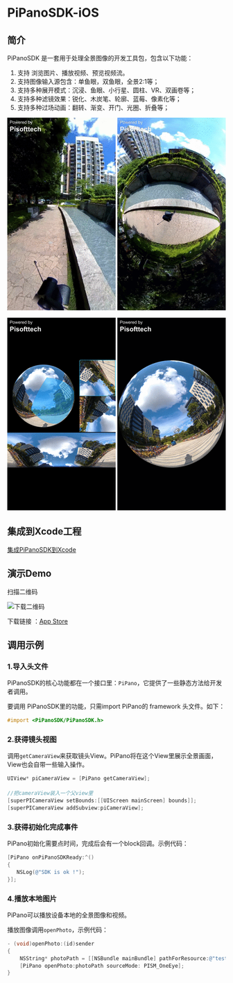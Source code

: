 # PiPanoSDK-iOS
## 简介

PiPanoSDK 是一套用于处理全景图像的开发工具包，包含以下功能：

1. 支持 浏览图片、播放视频、预览视频流。
2. 支持图像输入源包含：单鱼眼，双鱼眼，全景2:1等；
3. 支持多种展开模式：沉浸、鱼眼、小行星、圆柱、VR、双画卷等；
4. 支持多种滤镜效果：锐化、木炭笔、轮廓、蓝莓、像素化等；
5. 支持多种过场动画：翻转、渐变、开门、光圈、折叠等；

![沉浸](ReadmeImages/沉浸.gif) ![小行星](ReadmeImages/小行星.gif)

![综合](ReadmeImages/综合.gif) ![坠入](ReadmeImages/坠入.gif)





## 集成到Xcode工程

[集成PiPanoSDK到Xcode](https://github.com/pisofttech/pipano-sdk-ios/blob/master/集成PiPanoSDK到Xcode.md)



## 演示Demo

扫描二维码

![下载二维码](http://fortylin-image.oss-cn-shenzhen.aliyuncs.com/doc/2017-10-13-github%E4%B8%8B%E8%BD%BD%E4%BA%8C%E7%BB%B4%E7%A0%81.png)

下载链接 ：[App Store](http://itunes.apple.com/app/id1290710793)



## 调用示例

### 1.导入头文件

PiPanoSDK的核心功能都在一个接口里：`PiPano`，它提供了一些静态方法给开发者调用。

要调用 PiPanoSDK里的功能，只需import PiPano的 framework 头文件。如下：

```objective-c
#import <PiPanoSDK/PiPanoSDK.h>
```



### 2.获得镜头视图

调用`getCameraView`来获取镜头View。PiPano将在这个View里展示全景画面，View也会自带一些输入操作。

```objective-c
UIView* piCameraView = [PiPano getCameraView];

//把cameraView装入一个父view里
[superPICameraView setBounds:[[UIScreen mainScreen] bounds]];
[superPICameraView addSubview:piCameraView];
```



### 3.获得初始化完成事件

PiPano初始化需要点时间，完成后会有一个block回调。示例代码：

```objective-c
[PiPano onPiPanoSDKReady:^()
{
   NSLog(@"SDK is ok !");
}];
```



### 4.播放本地图片

PiPano可以播放设备本地的全景图像和视频。

播放图像调用`openPhoto`，示例代码：

```objective-c
- (void)openPhoto:(id)sender
{
    NSString* photoPath = [[NSBundle mainBundle] pathForResource:@"testRes/one_eye_image" ofType:@"jpg"];
    [PiPano openPhoto:photoPath sourceMode: PISM_OneEye];
}
```

